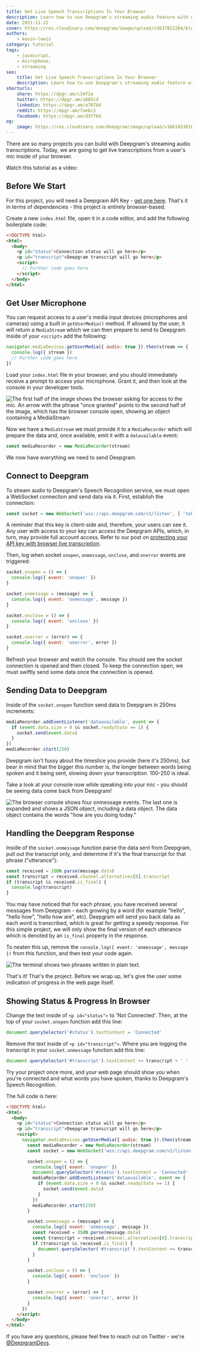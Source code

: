 ```yaml
---
title: Get Live Speech Transcriptions In Your Browser
description: Learn how to use Deepgram's streaming audio feature with one HTML file.
date: 2021-11-22
cover: https://res.cloudinary.com/deepgram/image/upload/v1637012204/blog/2021/11/live-transcription-mic-browser/Get-Live-Speech-Transcriptions-In-Browser%402x.jpg
authors:
    - kevin-lewis
category: tutorial
tags:
    - javascript,
    - microphone,
    - streaming
seo:
    title: Get Live Speech Transcriptions In Your Browser
    description: Learn how to use Deepgram's streaming audio feature with one HTML file.
shorturls:
    share: https://dpgr.am/c34f2a
    twitter: https://dpgr.am/a885cd
    linkedin: https://dpgr.am/a7878d
    reddit: https://dpgr.am/faebc5
    facebook: https://dpgr.am/d3ffbd
og:
    image: https://res.cloudinary.com/deepgram/image/upload/v1661453810/blog/live-transcription-mic-browser/ograph.png
---
```


There are so many projects you can build with Deepgram's streaming audio transcriptions. Today, we are going to get live transcriptions from a user's mic inside of your browser.

Watch this tutorial as a video:

<youtube id="kIyPX16zuQY"></youtube>

## Before We Start

For this project, you will need a Deepgram API Key - [get one here](https://console.deepgram.com/signup?jump=keys). That's it in terms of dependencies - this project is entirely browser-based.

Create a new `index.html` file, open it in a code editor, and add the following boilerplate code:

```html
<!DOCTYPE html>
<html>
  <body>
    <p id="status">Connection status will go here</p>
    <p id="transcript">Deepgram transcript will go here</p>
    <script>
      // Further code goes here
    </script>
  </body>
</html>
```

## Get User Microphone

You can request access to a user's media input devices (microphones and cameras) using a built in `getUserMedia()` method. If allowed by the user, it will return a `MediaStream` which we can then prepare to send to Deepgram. Inside of your `<script>` add the following:

```js
navigator.mediaDevices.getUserMedia({ audio: true }).then(stream => {
  console.log({ stream })
  // Further code goes here
})
```

Load your `index.html` file in your browser, and you should immediately receive a prompt to access your microphone. Grant it, and then look at the console in your developer tools.

![The first half of the image shows the browser asking for access to the mic. An arrow with the phrase "once granted" points to the second half of the image, which has the browser console open, showing an object containing a MediaStream](https://res.cloudinary.com/deepgram/image/upload/v1637186575/blog/2021/11/live-transcription-mic-browser/granting-mic.png)

Now we have a `MediaStream` we must provide it to a `MediaRecorder` which will prepare the data and, once available, emit it with a `datavailable` event:

```js
const mediaRecorder = new MediaRecorder(stream)
```

We now have everything we need to send Deepgram.

## Connect to Deepgram

To stream audio to Deepgram's Speech Recognition service, we must open a WebSocket connection and send data via it. First, establish the connection:

```js
const socket = new WebSocket('wss://api.deepgram.com/v1/listen', [ 'token', 'YOUR_DEEPGRAM_API_KEY' ])
```

<Alert type="warning">
A reminder that this key is client-side and, therefore, your users can see it. Any user with access to your key can access the Deepgram APIs, which, in turn, may provide full account access. Refer to our post on <a href="https://developers.deepgram.com/blog/2022/01/protecting-api-key/">protecting your API key with browser live transcription</a>.
</Alert>

Then, log when socket `onopen`, `onmessage`, `onclose`, and `onerror` events are triggered:

```js
socket.onopen = () => {
  console.log({ event: 'onopen' })
}

socket.onmessage = (message) => {
  console.log({ event: 'onmessage', message })
}

socket.onclose = () => {
  console.log({ event: 'onclose' })
}

socket.onerror = (error) => {
  console.log({ event: 'onerror', error })
}
```

Refresh your browser and watch the console. You should see the socket connection is opened and then closed. To keep the connection open, we must swiftly send some data once the connection is opened.

## Sending Data to Deepgram

Inside of the `socket.onopen` function send data to Deepgram in 250ms increments:

```js
mediaRecorder.addEventListener('dataavailable', event => {
  if (event.data.size > 0 && socket.readyState == 1) {
    socket.send(event.data)
  }
})
mediaRecorder.start(250)
```

Deepgram isn't fussy about the timeslice you provide (here it's 250ms), but bear in mind that the bigger this number is, the longer between words being spoken and it being sent, slowing down your transcription. 100-250 is ideal.

Take a look at your console now while speaking into your mic - you should be seeing data come back from Deepgram!

![The browser console shows four onmessage events. The last one is expanded and shows a JSON object, including a data object. The data object contains the words "how are you doing today."](https://res.cloudinary.com/deepgram/image/upload/v1635938341/blog/2021/11/live-transcription-mic-browser/onmessage.png)

## Handling the Deepgram Response

Inside of the `socket.onmessage` function parse the data sent from Deepgram, pull out the transcript only, and determine if it's the final transcript for that phrase ("utterance"):

```js
const received = JSON.parse(message.data)
const transcript = received.channel.alternatives[0].transcript
if (transcript && received.is_final) {
  console.log(transcript)
}
```

You may have noticed that for each phrase, you have received several messages from Deepgram - each growing by a word (for example "hello", "hello how", "hello how are", etc). Deepgram will send you back data as each word is transcribed, which is great for getting a speedy response. For this simple project, we will only show the final version of each utterance which is denoted by an `is_final` property in the response.

To neaten this up, remove the `console.log({ event: 'onmessage', message })` from this function, and then test your code again.

![The terminal shows two phrases written in plain text.](https://res.cloudinary.com/deepgram/image/upload/v1635938773/blog/2021/11/live-transcription-mic-browser/is_final-log.png)

That's it! That's the project. Before we wrap up, let's give the user some indication of progress in the web page itself.

## Showing Status & Progress In Browser

Change the text inside of `<p id="status">` to 'Not Connected'. Then, at the top of your `socket.onopen` function add this line:

```js
document.querySelector('#status').textContent = 'Connected'
```

Remove the text inside of `<p id="transcript">`. Where you are logging the transcript in your `socket.onmessage` function add this line:

```js
document.querySelector('#transcript').textContent += transcript + ' '
```

Try your project once more, and your web page should show you when you're connected and what words you have spoken, thanks to Deepgram's Speech Recognition.

The full code is here:

```html
<!DOCTYPE html>
<html>
  <body>
    <p id="status">Connection status will go here</p>
    <p id="transcript">Deepgram transcript will go here</p>
    <script>
      navigator.mediaDevices.getUserMedia({ audio: true }).then(stream => {
        const mediaRecorder = new MediaRecorder(stream)
        const socket = new WebSocket('wss://api.deepgram.com/v1/listen', [ 'token', 'YOUR_DEEPGRAM_API_KEY' ])

        socket.onopen = () => {
          console.log({ event: 'onopen' })
          document.querySelector('#status').textContent = 'Connected'
          mediaRecorder.addEventListener('dataavailable', event => {
            if (event.data.size > 0 && socket.readyState == 1) {
              socket.send(event.data)
            }
          })
          mediaRecorder.start(250)
        }

        socket.onmessage = (message) => {
          console.log({ event: 'onmessage', message })
          const received = JSON.parse(message.data)
          const transcript = received.channel.alternatives[0].transcript
          if (transcript && received.is_final) {
            document.querySelector('#transcript').textContent += transcript + ' '
          }
        }

        socket.onclose = () => {
          console.log({ event: 'onclose' })
        }

        socket.onerror = (error) => {
          console.log({ event: 'onerror', error })
        }
      })
    </script>
  </body>
</html>
```

If you have any questions, please feel free to reach out on Twitter - we're [@DeepgramDevs](https://twitter.com/DeepgramDevs).

